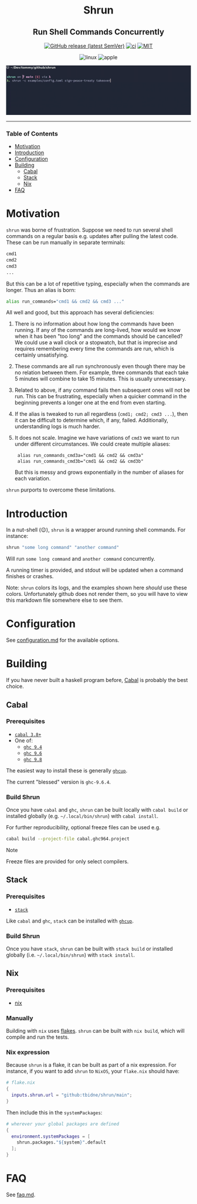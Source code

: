 <div align="center">

# Shrun

## Run Shell Commands Concurrently

[![GitHub release (latest SemVer)](https://img.shields.io/github/v/release/tbidne/shrun?include_prereleases&sort=semver&labelColor=2f353e)](https://github.com/tbidne/shrun/releases/)
[![ci](http://img.shields.io/github/actions/workflow/status/tbidne/shrun/ci.yaml?branch=main)](https://github.com/tbidne/shrun/actions/workflows/ci.yaml)
[![MIT](https://img.shields.io/github/license/tbidne/shrun?color=blue&labelColor=2f353e)](https://opensource.org/licenses/MIT)

![linux](https://img.shields.io/static/v1?label=&message=linux&logo=linux&logoColor=white&labelColor=2f353e&color=blue)
![apple](https://img.shields.io/static/v1?label=&message=osx&logo=apple&labelColor=2f353e&color=blue)

![demo](./examples/demo.gif)

</div>

---

### Table of Contents
- [Motivation](#motivation)
- [Introduction](#introduction)
- [Configuration](#configuration)
- [Building](#building)
  - [Cabal](#cabal)
  - [Stack](#stack)
  - [Nix](#nix)
- [FAQ](#faq)

# Motivation

`shrun` was borne of frustration. Suppose we need to run several shell commands on a regular basis e.g. updates after pulling the latest code. These can be run manually in separate terminals:

```sh
cmd1
cmd2
cmd3
...
```

But this can be a lot of repetitive typing, especially when the commands are longer. Thus an alias is born:

```sh
alias run_commands="cmd1 && cmd2 && cmd3 ..."
```

All well and good, but this approach has several deficiencies:

1. There is no information about how long the commands have been running. If any of the commands are long-lived, how would we know when it has been "too long" and the commands should be cancelled? We could use a wall clock or a stopwatch, but that is imprecise and requires remembering every time the commands are run, which is certainly unsatisfying.

1. These commands are all run synchronously even though there may be no relation between them. For example, three commands that each take 5 minutes will combine to take 15 minutes. This is usually unnecessary.

1. Related to above, if any command fails then subsequent ones will not be run. This can be frustrating, especially when a quicker command in the beginning prevents a longer one at the end from even starting.

1. If the alias is tweaked to run all regardless (`cmd1; cmd2; cmd3 ...`), then it can be difficult to determine which, if any, failed. Additionally, understanding logs is much harder.

1. It does not scale. Imagine we have variations of `cmd3` we want to run under different circumstances. We could create multiple aliases:


        alias run_commands_cmd3a="cmd1 && cmd2 && cmd3a"
        alias run_commands_cmd3b="cmd1 && cmd2 && cmd3b"

    But this is messy and grows exponentially in the number of aliases for each variation.

`shrun` purports to overcome these limitations.

# Introduction

In a nut-shell (😉), `shrun` is a wrapper around running shell commands. For instance:

```sh
shrun "some long command" "another command"
```

Will run `some long command` and `another command` concurrently.

A running timer is provided, and stdout will be updated when a command finishes or crashes.

Note: `shrun` colors its logs, and the examples shown here _should_ use these colors. Unfortunately github does not render them, so you will have to view this markdown file somewhere else to see them.

# Configuration

See [configuration.md](configuration.md) for the available options.

# Building

If you have never built a haskell program before, [Cabal](#cabal) is probably the best choice.

## Cabal

### Prerequisites

* [`cabal 3.8+`](https://www.haskell.org/cabal/download.html)
* One of:
  * [`ghc 9.4`](https://www.haskell.org/ghc/download.html)
  * [`ghc 9.6`](https://www.haskell.org/ghc/download.html)
  * [`ghc 9.8`](https://www.haskell.org/ghc/download.html)

The easiest way to install these is generally [`ghcup`](https://www.haskell.org/ghcup/).

The current "blessed" version is `ghc-9.6.4`.

### Build Shrun

Once you have `cabal` and `ghc`, `shrun` can be built locally with `cabal build` or installed globally (e.g. `~/.local/bin/shrun`) with `cabal install`.

For further reproducibility, optional freeze files can be used e.g.

```sh
cabal build --project-file cabal.ghc964.project
```

> [!NOTE]
>
> Freeze files are provided for only select compilers.

## Stack

### Prerequisites

* [`stack`](https://docs.haskellstack.org/en/stable/)

Like `cabal` and `ghc`, `stack` can be installed with [`ghcup`](https://www.haskell.org/ghcup/).

### Build Shrun

Once you have `stack`, `shrun` can be built with `stack build` or installed globally (i.e. `~/.local/bin/shrun`) with `stack install`.

## Nix

### Prerequisites

* [nix](https://nixos.org/download.html)

### Manually

Building with `nix` uses [flakes](https://nixos.wiki/wiki/Flakes). `shrun` can be built with `nix build`, which will compile and run the tests.

### Nix expression

Because `shrun` is a flake, it can be built as part of a nix expression. For instance, if you want to add `shrun` to `NixOS`, your `flake.nix` should have:

```nix
# flake.nix
{
  inputs.shrun.url = "github:tbidne/shrun/main";
}
```

Then include this in the `systemPackages`:

```nix
# wherever your global packages are defined
{
  environment.systemPackages = [
    shrun.packages."${system}".default
  ];
}
```

# FAQ

See [faq.md](faq.md).
